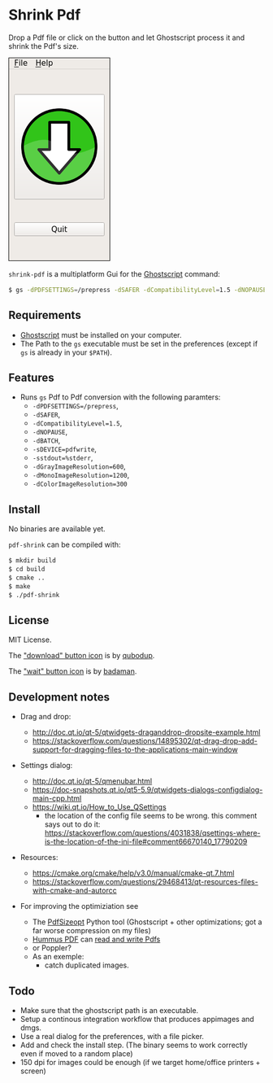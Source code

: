 # Shrink Pdf

Drop a Pdf file or click on the button and let Ghostscript process it and shrink the Pdf's size.

![pdf-shrink](images/screenshot.png)

`shrink-pdf` is a multiplatform Gui for the [Ghostscript](https://www.ghostscript.com/) command:

```sh
$ gs -dPDFSETTINGS=/prepress -dSAFER -dCompatibilityLevel=1.5 -dNOPAUSE -dBATCH -sDEVICE=pdfwrite -sstdout=%stderr -dGrayImageResolution=600 -dMonoImageResolution=1200 -dColorImageResolution=300 -sOutputFile=output-file.pdf -c .setpdfwrite -f input-file.pdf
  ```

## Requirements

- [Ghostscript](https://www.ghostscript.com/) must be installed on your computer.
- The Path to the `gs` executable must be set in the preferences (except if `gs` is already in your `$PATH`).

## Features

- Runs `gs` Pdf to Pdf conversion with the following paramters:
  - `-dPDFSETTINGS=/prepress`,
  - `-dSAFER`,
  - `-dCompatibilityLevel=1.5`,
  - `-dNOPAUSE`,
  - `-dBATCH`,
  - `-sDEVICE=pdfwrite`,
  - `-sstdout=%stderr`,
  - `-dGrayImageResolution=600`,
  - `-dMonoImageResolution=1200`,
  - `-dColorImageResolution=300`


## Install

No binaries are available yet.

`pdf-shrink` can be compiled with:

```sh
$ mkdir build
$ cd build
$ cmake ..
$ make
$ ./pdf-shrink
```

## License

MIT License.

The ["download" button icon](https://openclipart.org/detail/218662/download-icon) is by [qubodup](https://openclipart.org/user-detail/qubodup).

The ["wait" button icon](https://openclipart.org/detail/229880/hourglass) is by [badaman](https://openclipart.org/user-detail/badaman).



## Development notes

- Drag and drop:
  - http://doc.qt.io/qt-5/qtwidgets-draganddrop-dropsite-example.html
  - https://stackoverflow.com/questions/14895302/qt-drag-drop-add-support-for-dragging-files-to-the-applications-main-window

- Settings dialog:
  - http://doc.qt.io/qt-5/qmenubar.html
  - https://doc-snapshots.qt.io/qt5-5.9/qtwidgets-dialogs-configdialog-main-cpp.html
  - https://wiki.qt.io/How_to_Use_QSettings
    - the location of the config file seems to be wrong. this comment says out to do it: <https://stackoverflow.com/questions/4031838/qsettings-where-is-the-location-of-the-ini-file#comment66670140_17790209>

- Resources:
  - https://cmake.org/cmake/help/v3.0/manual/cmake-qt.7.html
  - https://stackoverflow.com/questions/29468413/qt-resources-files-with-cmake-and-autorcc

- For improving the optimiziation see
  - The [PdfSizeopt](https://github.com/pts/pdfsizeopt) Python tool (Ghostscript + other optimizations; got a far worse compression on my files)
  - [Hummus PDF](https://github.com/galkahana/PDF-Writer/) can [read and write Pdfs](https://github.com/galkahana/PDF-Writer/wiki/PDF-Parsing)
  - or Poppler?
  - As an exemple:
    - catch duplicated images.

## Todo

- Make sure that the ghostscript path is an executable.
- Setup a continous integration workflow that produces appimages and dmgs.
- Use a real dialog for the preferences, with a file picker.
- Add and check the install step. (The binary seems to work correctly even if moved to a random place)
- 150 dpi for images could be enough (if we target home/office printers + screen)

